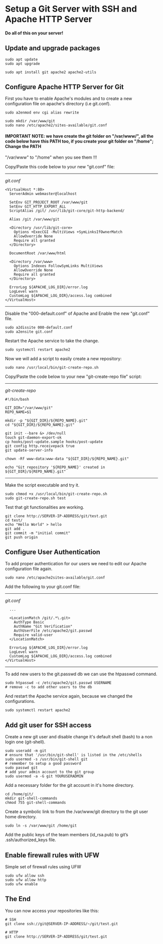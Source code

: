 # Setup a Git Server with SSH and Apache HTTP Server

#### Do all of this on your server!

## Update and upgrade packages

```
sudo apt update
sudo apt upgrade

sudo apt install git apache2 apache2-utils
```

## Configure Apache HTTP Server for Git

First you have to enable Apache's modules and to create a new configuration file on apache's directory (i.e git.conf).

```
sudo a2enmod env cgi alias rewrite

sudo mkdir /var/www/git
sudo nano /etc/apache2/sites-available/git.conf
```
#### IMPORTANT NOTE: we have create the git folder on "/var/www/", all the code below have this PATH too, if you create your git folder on "/home"; Change the PATH
"/var/www" to "/home" when you see them !!!


Copy/Paste this code below to your new "git.conf" file:

---

*git.conf*

```
<VirtualHost *:80>
  ServerAdmin webmaster@localhost
 
  SetEnv GIT_PROJECT_ROOT /var/www/git
  SetEnv GIT_HTTP_EXPORT_ALL
  ScriptAlias /git/ /usr/lib/git-core/git-http-backend/
 
  Alias /git /var/www/git
 
  <Directory /usr/lib/git-core>
    Options +ExecCGI -MultiViews +SymLinksIfOwnerMatch
    AllowOverride None
    Require all granted
  </Directory>
 
  DocumentRoot /var/www/html
 
  <Directory /var/www>
    Options Indexes FollowSymLinks MultiViews
    AllowOverride None
    Require all granted
  </Directory>
  
  ErrorLog ${APACHE_LOG_DIR}/error.log
  LogLevel warn
  CustomLog ${APACHE_LOG_DIR}/access.log combined
</VirtualHost>
```

---

Disable the "000-default.conf" of Apache and Enable the new "git.conf" file.

```
sudo a2dissite 000-default.conf
sudo a2ensite git.conf
```

Restart the Apache service to take the change.

```
sudo systemctl restart apache2
```

Now we will add a script to easily create a new repository:

```
sudo nano /usr/local/bin/git-create-repo.sh
```

Copy/Paste the code below to your new "git-create-repo file" script:
  
---
  
*git-create-repo*

```
#!/bin/bash
 
GIT_DIR="/var/www/git"
REPO_NAME=$1
 
mkdir -p "${GIT_DIR}/${REPO_NAME}.git"
cd "${GIT_DIR}/${REPO_NAME}.git"
 
git init --bare &> /dev/null
touch git-daemon-export-ok
cp hooks/post-update.sample hooks/post-update
git config http.receivepack true
git update-server-info
  
chown -Rf www-data:www-data "${GIT_DIR}/${REPO_NAME}.git"
  
echo "Git repository '${REPO_NAME}' created in ${GIT_DIR}/${REPO_NAME}.git"
```

---

Make the script executable and try it.

```
sudo chmod +x /usr/local/bin/git-create-repo.sh
sudo git-create-repo.sh test
```

Test that git functionalities are working.

```
git clone http://SERVER-IP-ADDRESS/git/test.git
cd test/
echo "Hello World" > hello
git add .
git commit -m "initial commit"
git push origin
```

## Configure User Authentication

To add proper authentication for our users we need to edit our Apache configuration file again.

```  
sudo nano /etc/apache2sites-available/git.conf
```

Add the following to your git.conf file:

---

*git.conf*

```  
  ...
 
  <LocationMatch /git/.*\.git>
    AuthType Basic
    AuthName "Git Verification"
    AuthUserFile /etc/apache2/git.passwd
    Require valid-user
  </LocationMatch>
  
  ErrorLog ${APACHE_LOG_DIR}/error.log
  LogLevel warn
  CustomLog ${APACHE_LOG_DIR}/access.log combined
</VirtualHost>
```

---

To add new users to the git.passwd db we can use the htpasswd command.

```
sudo htpasswd -c /etc/apache2/git.passwd USERNAME
# remove -c to add other users to the db
```

And restart the Apache service again, because we changed the configurations.

```
sudo systemctl restart apache2
```
  
## Add git user for SSH access

Create a new git user and disable change it's default shell (bash) to a non login one (git-shell).

```
sudo useradd -m git
# ensure that '/usr/bin/git-shell' is listed in the /etc/shells
sudo usermod -s /usr/bin/git-shell git
# remember to setup a good password
sudo passwd git
# add your admin account to the git group
sudo usermod -a -G git YOURUSERADMIN
```

Add a necessary folder for the git account in it's home directory.

```
cd /home/git/
mkdir git-shell-commands
chmod 755 git-shell-commands
```

Create a symbolic link to from the /var/www/git directory to the git user home directory.

```
sudo ln -s /var/www/git /home/git
```

Add the public keys of the team members (id_rsa.pub) to git’s .ssh/authorized_keys file.

## Enable firewall rules with UFW

Simple set of firewall rules using UFW

```
sudo ufw allow ssh
sudo ufw allow http
sudo ufw enable
```

## The End

You can now access your repositories like this:

```
# SSH
git clone ssh://git@SERVER-IP-ADDRESS/~/git/test.git
```

```
# HTTP
git clone http://SERVER-IP-ADDRESS/git/test.git
```

